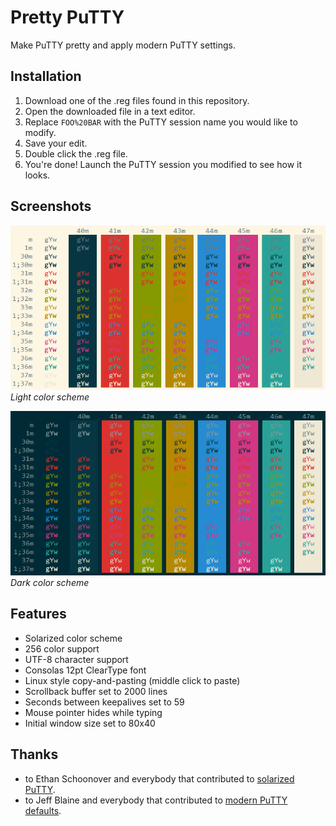 # Pretty PuTTY
Make PuTTY pretty and apply modern PuTTY settings.

## Installation
1. Download one of the .reg files found in this repository.
1. Open the downloaded file in a text editor.
1. Replace `FOO%20BAR` with the PuTTY session name you would like to modify.
1. Save your edit.
1. Double click the .reg file.
1. You're done! Launch the PuTTY session you modified to see how it looks.

## Screenshots

![Solarized Light Color Scheme](screenshot_light.PNG)
*Light color scheme*

![Solarized Dark Color Scheme](screenshot_dark.PNG)
*Dark color scheme*

## Features
* Solarized color scheme
* 256 color support
* UTF-8 character support
* Consolas 12pt ClearType font
* Linux style copy-and-pasting (middle click to paste)
* Scrollback buffer set to 2000 lines
* Seconds between keepalives set to 59
* Mouse pointer hides while typing
* Initial window size set to 80x40

## Thanks
* to Ethan Schoonover and everybody that contributed to [solarized PuTTY](https://github.com/altercation/solarized/tree/master/putty-colors-solarized).
* to Jeff Blaine and everybody that contributed to [modern PuTTY defaults](https://github.com/jblaine/solarized-and-modern-putty).
